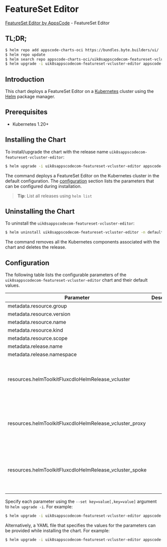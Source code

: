 # FeatureSet Editor

[FeatureSet Editor by AppsCode](https://byte.builders) - FeatureSet Editor

## TL;DR;

```bash
$ helm repo add appscode-charts-oci https://bundles.byte.builders/ui/
$ helm repo update
$ helm search repo appscode-charts-oci/uik8sappscodecom-featureset-vcluster-editor --version=v0.4.18
$ helm upgrade -i uik8sappscodecom-featureset-vcluster-editor appscode-charts-oci/uik8sappscodecom-featureset-vcluster-editor -n default --create-namespace --version=v0.4.18
```

## Introduction

This chart deploys a FeatureSet Editor on a [Kubernetes](http://kubernetes.io) cluster using the [Helm](https://helm.sh) package manager.

## Prerequisites

- Kubernetes 1.20+

## Installing the Chart

To install/upgrade the chart with the release name `uik8sappscodecom-featureset-vcluster-editor`:

```bash
$ helm upgrade -i uik8sappscodecom-featureset-vcluster-editor appscode-charts-oci/uik8sappscodecom-featureset-vcluster-editor -n default --create-namespace --version=v0.4.18
```

The command deploys a FeatureSet Editor on the Kubernetes cluster in the default configuration. The [configuration](#configuration) section lists the parameters that can be configured during installation.

> **Tip**: List all releases using `helm list`

## Uninstalling the Chart

To uninstall the `uik8sappscodecom-featureset-vcluster-editor`:

```bash
$ helm uninstall uik8sappscodecom-featureset-vcluster-editor -n default
```

The command removes all the Kubernetes components associated with the chart and deletes the release.

## Configuration

The following table lists the configurable parameters of the `uik8sappscodecom-featureset-vcluster-editor` chart and their default values.

|                        Parameter                        | Description |                                                                                                                                                                                                                                                                                                                                             Default                                                                                                                                                                                                                                                                                                                                             |
|---------------------------------------------------------|-------------|-------------------------------------------------------------------------------------------------------------------------------------------------------------------------------------------------------------------------------------------------------------------------------------------------------------------------------------------------------------------------------------------------------------------------------------------------------------------------------------------------------------------------------------------------------------------------------------------------------------------------------------------------------------------------------------------------|
| metadata.resource.group                                 |             | <code>ui.k8s.appscode.com</code>                                                                                                                                                                                                                                                                                                                                                                                                                                                                                                                                                                                                                                                                |
| metadata.resource.version                               |             | <code>v1alpha1</code>                                                                                                                                                                                                                                                                                                                                                                                                                                                                                                                                                                                                                                                                           |
| metadata.resource.name                                  |             | <code>featuresets</code>                                                                                                                                                                                                                                                                                                                                                                                                                                                                                                                                                                                                                                                                        |
| metadata.resource.kind                                  |             | <code>FeatureSet</code>                                                                                                                                                                                                                                                                                                                                                                                                                                                                                                                                                                                                                                                                         |
| metadata.resource.scope                                 |             | <code>Cluster</code>                                                                                                                                                                                                                                                                                                                                                                                                                                                                                                                                                                                                                                                                            |
| metadata.release.name                                   |             | <code>RELEASE-NAME</code>                                                                                                                                                                                                                                                                                                                                                                                                                                                                                                                                                                                                                                                                       |
| metadata.release.namespace                              |             | <code>default</code>                                                                                                                                                                                                                                                                                                                                                                                                                                                                                                                                                                                                                                                                            |
| resources.helmToolkitFluxcdIoHelmRelease_vcluster       |             | <code>{"apiVersion":"helm.toolkit.fluxcd.io/v2beta2","kind":"HelmRelease","metadata":{"labels":{"app.kubernetes.io/component":"vcluster"},"name":"vcluster","namespace":"kubeops"},"spec":{"chart":{"spec":{"chart":"vcluster","sourceRef":{"kind":"HelmRepository","name":"appscode-charts-oci","namespace":"kubeops"},"version":"0.16.4"}},"install":{"crds":"CreateReplace","createNamespace":true,"remediation":{"retries":-1}},"interval":"5m","releaseName":"vcluster","storageNamespace":"open-cluster-management","targetNamespace":"open-cluster-management","timeout":"30m","upgrade":{"crds":"CreateReplace","remediation":{"retries":-1}}}}</code>                                  |
| resources.helmToolkitFluxcdIoHelmRelease_vcluster_proxy |             | <code>{"apiVersion":"helm.toolkit.fluxcd.io/v2beta2","kind":"HelmRelease","metadata":{"labels":{"app.kubernetes.io/component":"vcluster-proxy"},"name":"vcluster-proxy","namespace":"kubeops"},"spec":{"chart":{"spec":{"chart":"spoke-cluster-proxy","sourceRef":{"kind":"HelmRepository","name":"appscode-charts-oci","namespace":"kubeops"},"version":"v2024.2.13"}},"install":{"crds":"CreateReplace","createNamespace":true,"remediation":{"retries":-1}},"interval":"5m","releaseName":"vcluster-proxy","storageNamespace":"open-cluster-management","targetNamespace":"open-cluster-management","timeout":"30m","upgrade":{"crds":"CreateReplace","remediation":{"retries":-1}}}}</code> |
| resources.helmToolkitFluxcdIoHelmRelease_vcluster_spoke |             | <code>{"apiVersion":"helm.toolkit.fluxcd.io/v2beta2","kind":"HelmRelease","metadata":{"labels":{"app.kubernetes.io/component":"vcluster-spoke"},"name":"vcluster-spoke","namespace":"kubeops"},"spec":{"chart":{"spec":{"chart":"cluster-manager-spoke","sourceRef":{"kind":"HelmRepository","name":"appscode-charts-oci","namespace":"kubeops"},"version":"0.1.0"}},"install":{"crds":"CreateReplace","createNamespace":true,"remediation":{"retries":-1}},"interval":"5m","releaseName":"vcluster-spoke","storageNamespace":"open-cluster-management","targetNamespace":"open-cluster-management","timeout":"30m","upgrade":{"crds":"CreateReplace","remediation":{"retries":-1}}}}</code>    |


Specify each parameter using the `--set key=value[,key=value]` argument to `helm upgrade -i`. For example:

```bash
$ helm upgrade -i uik8sappscodecom-featureset-vcluster-editor appscode-charts-oci/uik8sappscodecom-featureset-vcluster-editor -n default --create-namespace --version=v0.4.18 --set metadata.resource.group=ui.k8s.appscode.com
```

Alternatively, a YAML file that specifies the values for the parameters can be provided while
installing the chart. For example:

```bash
$ helm upgrade -i uik8sappscodecom-featureset-vcluster-editor appscode-charts-oci/uik8sappscodecom-featureset-vcluster-editor -n default --create-namespace --version=v0.4.18 --values values.yaml
```
